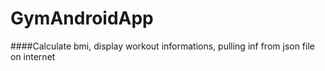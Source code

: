 # GymAndroidApp
####Calculate bmi, display workout informations, pulling inf from json file on internet
